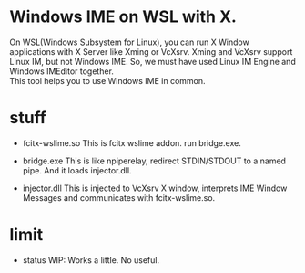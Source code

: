 # Windows IME on WSL with X.
On WSL(Windows Subsystem for Linux), you can run X Window applications with X Server like Xming or VcXsrv.
Xming and VcXsrv support Linux IM, but not Windows IME.
So, we must have used Linux IM Engine and Windows IMEditor together.  
This tool helps you to use Windows IME in common.

# stuff
- fcitx-wslime.so
This is fcitx wslime addon. run bridge.exe.

- bridge.exe
This is like npiperelay, redirect STDIN/STDOUT to a named pipe.
And it loads injector.dll.

- injector.dll
This is injected to VcXsrv X window, interprets IME Window Messages and communicates with fcitx-wslime.so.

# limit
- status
WIP: Works a little. No useful.

